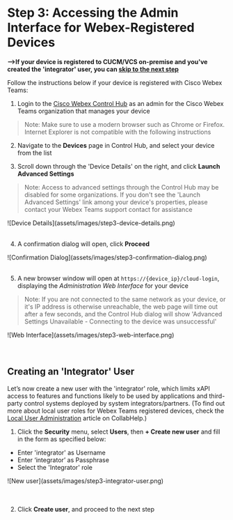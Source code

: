 # Step 3: Accessing the Admin Interface for Webex-Registered Devices

**-->If your device is registered to CUCM/VCS on-premise and you've created the 'integrator' user, you can [skip to the next step](https://learninglabs.cisco.com/lab/collab-xapi-intro/step/4)**

Follow the instructions below if your device is registered with Cisco Webex Teams:

1. Login to the [Cisco Webex Control Hub](https://admin.webex.com) as an admin for the Cisco Webex Teams organization that manages your device
  > Note: Make sure to use a modern browser such as Chrome or Firefox. Internet Explorer is not compatible with the following instructions

2. Navigate to the **Devices** page in Control Hub, and select your device from the list

3. Scroll down through the 'Device Details' on the right, and click  **Launch Advanced Settings**
  >Note: Access to advanced settings through the Control Hub may be disabled for some organizations. If you don't see the 'Launch Advanced Settings' link among your device's properties, please contact your Webex Teams support contact for assistance  

  <div align="left">![Device Details](assets/images/step3-device-details.png)</div><br/>

4. A confirmation dialog will open, click **Proceed**
<div align="left">![Confirmation Dialog](assets/images/step3-confirmation-dialog.png)</div><br/>

5. A new browser window will open at `https://{device_ip}/cloud-login`, displaying the _Administration Web Interface_ for your device
  >Note: If you are not connected to the same network as your device, or it's IP address is otherwise unreachable, the web page will time out after a few seconds, and the Control Hub dialog will show 'Advanced Settings Unavailable - Connecting to the device was unsuccessful'  

  <div align="left">![Web Interface](assets/images/step3-web-interface.png)</div><br/><br/>

## Creating an 'Integrator' User

Let’s now create a new user with the 'integrator' role, which limits xAPI access to features and functions likely to be used by applications and third-party control systems deployed by system integrators/partners.  (To find out more about local user roles for Webex Teams registered devices, check the [Local User Administration](https://collaborationhelp.cisco.com/article/en-us/DOC-17938) article on CollabHelp.)

1. Click the **Security** menu, select **Users**, then **+ Create new user** and fill in the form as specified below:
  - Enter 'integrator' as Username
  - Enter ‘integrator’ as Passphrase
  - Select the 'Integrator' role
<div align="left">![New user](assets/images/step3-integrator-user.png)</div><br/><br/>

2. Click **Create user**, and proceed to the next step
